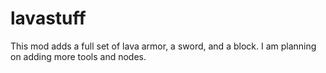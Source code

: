 # lavastuff
This mod adds a full set of lava armor, a sword, and a block. I am planning on adding more tools and nodes.
